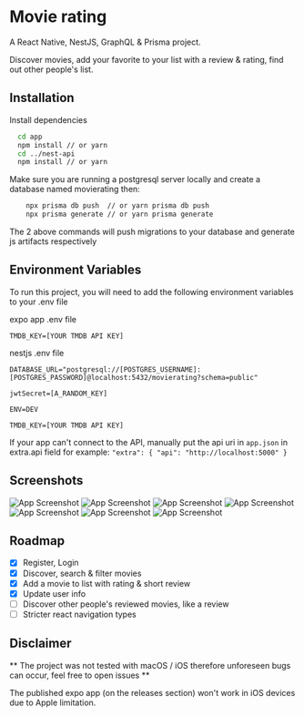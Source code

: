 # Movie rating

A React Native, NestJS, GraphQL & Prisma project.

Discover movies, add your favorite to your list with a review & rating, find out other people's list.

## Installation

Install dependencies

```bash
  cd app
  npm install // or yarn
  cd ../nest-api
  npm install // or yarn
```

Make sure you are running a postgresql server locally and create a database named movierating then:

```bash
    npx prisma db push  // or yarn prisma db push
    npx prisma generate // or yarn prisma generate
```

The 2 above commands will push migrations to your database and generate js artifacts respectively

## Environment Variables

To run this project, you will need to add the following environment variables to your .env file

expo app .env file

`TMDB_KEY=[YOUR TMDB API KEY]`

nestjs .env file

`DATABASE_URL="postgresql://[POSTGRES_USERNAME]:[POSTGRES_PASSWORD]@localhost:5432/movierating?schema=public"`

`jwtSecret=[A_RANDOM_KEY]`

`ENV=DEV`

`TMDB_KEY=[YOUR TMDB API KEY]`

If your app can't connect to the API, manually put the api uri in `app.json` in extra.api field for example: `"extra": { "api": "http://localhost:5000" }`

## Screenshots

![App Screenshot](https://i.ibb.co/RYgpdjC/Screenshot-8.png)
![App Screenshot](https://i.ibb.co/sJdvjt6/Screenshot-7.png)
![App Screenshot](https://i.ibb.co/fNdfGTJ/Screenshot-4.png)
![App Screenshot](https://i.ibb.co/KV9vZmk/Screenshot-5.png)
![App Screenshot](https://i.ibb.co/Y3q8F3n/Screenshot-6.png)
![App Screenshot](https://i.ibb.co/Dfb91S1/Screenshot-12.png)
![App Screenshot](https://i.ibb.co/MhLFkMK/Screenshot-13.png)

## Roadmap

- [x] Register, Login
- [x] Discover, search & filter movies
- [x] Add a movie to list with rating & short review
- [x] Update user info
- [ ] Discover other people's reviewed movies, like a review
- [ ] Stricter react navigation types

## Disclaimer

** The project was not tested with macOS / iOS therefore unforeseen bugs can occur, feel free to open issues **

The published expo app (on the releases section) won't work in iOS devices due to Apple limitation.
